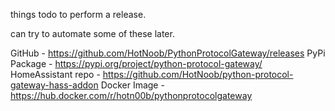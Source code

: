 things todo to perform a release.

can try to automate some of these later.

GitHub - https://github.com/HotNoob/PythonProtocolGateway/releases
PyPi Package - https://pypi.org/project/python-protocol-gateway/
HomeAssistant repo - https://github.com/HotNoob/python-protocol-gateway-hass-addon
Docker Image - https://hub.docker.com/r/hotn00b/pythonprotocolgateway